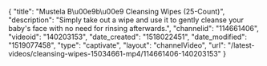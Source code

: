 {
    "title": "Mustela B\u00e9b\u00e9 Cleansing Wipes (25-Count)",
    "description": "Simply take out a wipe and use it to gently cleanse your baby's face with no need for rinsing afterwards.",
    "channelid": "114661406",
    "videoid": "140203153",
    "date_created": "1518022451",
    "date_modified": "1519077458",
    "type": "captivate",
    "layout": "channelVideo",
    "url": "\/latest-videos\/cleansing-wipes-15034661-mp4\/114661406-140203153"
}